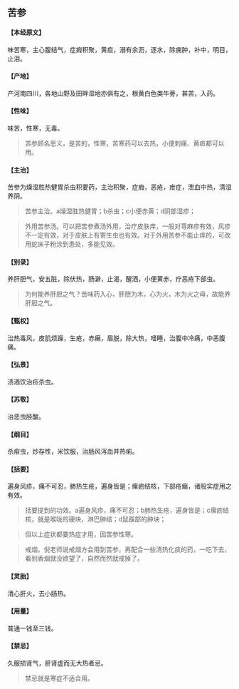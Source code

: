 ## 苦参

#### 【本经原文】
味苦寒，主心腹结气，症瘕积聚，黄疸，溺有余沥，逐水，除痈肿，补中，明目，止泪。
#### 【产地】
产河南四川，各地山野及田畔湿地亦俱有之，根黄白色类牛蒡，甚苦，入药。
#### 【性味】
味苦，性寒，无毒。

> 苦参顾名思义，是苦的，性寒，苦寒药可以去热，小便刺痛、黄疸都可以用。

#### 【主治】
苦参为燥湿胜热健胃杀虫积要药，主治积聚，症瘕，恶疮，疳症，泄血中热，清湿养阴。

> 苦参主治。a燥湿胜热健胃；‍b杀虫；c小便赤黄；d阴部湿疹；

> 外用苦参汤。可以把苦参煮汤外用，治疗皮肤痒，一般对荨麻疹有效，风疹不一定有效，对于皮肤上有寄生虫也有效。对于外用苦参不能止痒的，可改用蛇床子粉涂到患处，多能见效。

#### 【别录】
养肝胆气，安五脏，除伏热，肠澼，止渴，醒酒，小便黄赤，疗恶疮下部虫。

> 为何能养肝胆之气？苦味药入心，肝胆为木，心为火，木为火之母，故能养肝胆之气。

#### 【甄权】
治热毒风，皮肌烦躁，生疮，赤癞，眉脱，除大热，嗜睡，治腹中冷痛，中恶腹痛。
#### 【弘景】
渍酒饮治疥杀虫。
#### 【苏敬】
治恶虫胫酸。
#### 【纲目】
杀疳虫，炒存性，米饮服，治肠风泻血并热痢。
#### 【括要】
遍身风疹，痛不可忍，肺热生疮，遍身皆是；瘰疬结核，下部疮瘺，诸般实症用之有效。

> 括要提到的功效。a遍身风疹，痛不可忍；b肺热生疮，遍身皆是；c瘰疬结核，就是喉咙的硬块，淋巴肿结；d鼠蹊部的肿块；

> 但以上症状都要热症才用，因苦参性寒。

> 戒烟。倪老师说戒烟方会用到苦参，再配合一些清热化痰的药，一吃下去，看到香烟就没欲望了，自然而然就戒掉了。

#### 【灵胎】
清心肝火，去小肠热。
#### 【用量】
普通一钱至三钱。
#### 【禁忌】
久服损肾气，肝肾虚而无大热者忌。

> 禁忌就是寒症不适合用。